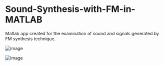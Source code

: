 # Sound-Synthesis-with-FM-in-MATLAB
Matlab app created for the examination of sound and signals generated by FM synthesis technique.

![image](https://github.com/Ebrutokgoz/Sound-Synthesis-with-FM-in-MATLAB/assets/61411655/fa80de89-f0e0-47df-bc7b-fb61074590e6)

![image](https://github.com/Ebrutokgoz/Sound-Synthesis-with-FM-in-MATLAB/assets/61411655/d62366c0-584c-4b3d-84d4-6ae158c1858c)
